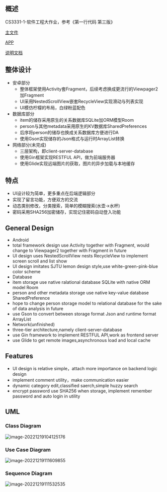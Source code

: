 
## 概述
CS3331-1-软件工程大作业，参考《第一行代码 第三版》

[主文件](https://github.com/gxherror/MutualHelpers/blob/main/app/src/main/java/top/xherror/mutualhelpers/MainActivity.kt)

[APP](https://github.com/gxherror/MutualHelpers/blob/main/app/release/app-release.apk)

[说明文档](https://xherror.top/post/se/mutual-helpers/)

## 整体设计
- 安卓部分
  - 整体框架使用Activity套Fragment，后续考虑换成更流行的Viewpager2加Fragment
  - UI采用NestedScrollView嵌套RecycleView实现滑动与列表实现
  - UI模仿柠檬的布局，白绿粉蓝配色
- 数据库部分
  - item的储存采用原生的关系数据库SQLite加ORM模型Room
  - person与其他metadata采用原生的KV数据库SharedPreferences
  - 后序将person的储存也换成关系数据库方便进行DA
  - 使用Gson实现储存的Json格式与运行时ArrayList转换
- 网络部分(未完成)
  - 三层架构，即client-server-database
  - 使用Gin框架实现RESTFUL API，做为前端服务器
  - 使用Glide实现远端图片的获取，图片的异步加载与本地缓存


## 特点
  - UI设计较为简单，更多重点在后端逻辑部分
  - 实现了留言功能，方便双方的交流
  - 动态类别修改，分类搜索，简单的模糊搜索(水壶->水杯)
  - 密码采用SHA256加密储存，实现记住密码自动登入功能

## General Design
- Android
 - total framework design use Activity together with Fragment, would change to Viewpager2 together with Fragment in future 
 - UI design uses NestedScrollView nests RecycleView to implement screen scroll and list show
 - UI design imitates SJTU lemon design style,use white-green-pink-blue color scheme
- Database
 - item storage use native ralational database SQLite with native ORM model Room
 - person and other metadata storage use native key-value database SharedPreference
 - hope to change person storage model to relational database for the sake of data analysis in future
 - use Gson to convert between storage format Json and runtime format ArrayList
- Network(unfinished)
 - three-tier architecture,namely client-server-database
 - use Gin framework to implement RESTFUL API,work as frontend server
 - use Glide to get remote images,asynchronous load and local cache


## Features
  - UI design is relative simple，attach more importance on backend logic design 
  - implement comment utility，make communication easier 
  - dynamic category edit,classified saerch,simple huzzy search
  - encrypt password use SHA256 when storage, implement remember password and auto login in utility 

## UML

### Class Diagram

<img src="./uml/image-20221219104125176.png" alt="image-20221219104125176"  />

### Use Case Diagram

![image-20221219111609855](.uml/image-20221219111609855.png)

### Sequence Diagram

![image-20221219111532535](./uml/image-20221219111532535.png)

